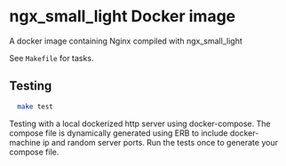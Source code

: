 # ngx_small_light Docker image

A docker image containing Nginx compiled with ngx_small_light

See `Makefile` for tasks.

## Testing
```bash
  make test
```

Testing with a local dockerized http server using docker-compose. The compose file is dynamically generated using ERB to include docker-machine ip and random server ports. Run the tests once to generate your compose file.
